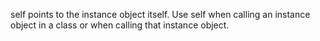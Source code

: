 self points to the instance object itself. Use self when calling an instance object in a class or when calling that instance object.
